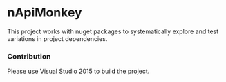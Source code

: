 # nApiMonkey

This project works with nuget packages to systematically explore and test variations in project dependencies.

### Contribution

Please use Visual Studio 2015 to build the project.
